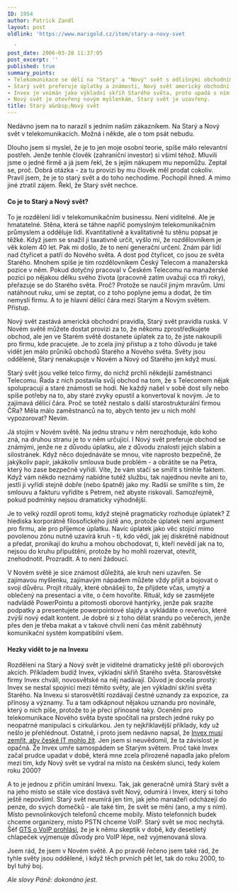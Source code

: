```yaml
---
ID: 1954
author: Patrick Zandl
layout: post
oldlink: 'https://www.marigold.cz/item/stary-a-novy-svet

  '
post_date: 2006-03-28 11:37:05
post_excerpt: ''
published: true
summary_points:
- Telekomunikace se dělí na "Starý" a "Nový" svět s odlišnými obchodními pravidly.
- Starý svět preferuje úplatky a známosti, Nový svět americký obchodní přístup.
- Invex je vnímán jako výkladní skříň Starého světa, proto upadá s ním.
- Nový svět je otevřený novým myšlenkám, Starý svět je uzavřený.
title: Starý a&nbsp;Nový svět
---
```


<p>Nedávno jsem na to narazil s jedním naším zákazníkem. Na Starý a Nový svět v telekomunikacích. Možná i někde, ale o tom psát nebudu. </p>

<p>Dlouho jsem si myslel, že je to jen moje osobní teorie, spíše málo relevantní postřeh. Jenže tenhle člověk (zahraniční investor) si všiml téhož. Mluvili jsme o jedné firmě a já jsem řekl, že s jejím nákupem mu nepomůžu. Zeptal se, proč. Dobrá otázka - za tu provizi by mu člověk měl prodat cokoliv. Pravil jsem, že je to starý svět a do toho nechodíme. Pochopil ihned. A mimo jiné ztratil zájem.  Řekl, že Starý svět nechce. </p>

<h4>Co je to Starý a Nový svět? </h4>
<p>To je rozdělení lidí v telekomunikačním businessu. Není viditelné. Ale je hmatatelné. Stěna, která se táhne napříč pomyslným telekomunikačním průmyslem a odděluje lidi. Kvantitativně a kvalitativně tu stěnu popsat je těžké. Když jsem se snažil ji taxativně určit, vyšlo mi, že rozdělovníkem je věk kolem 40 let. Pak mi došlo, že to není generační určení. Znám pár lidí nad čtyřicet a patří do Nového světa. A dost pod čtyřicet, co jsou ze světa Starého. Mnohem spíše je tím rozdělovníkem Český Telecom a manažerská pozice v něm. Pokud dotyčný pracoval v Českém Telecomu na manažerské pozici po nějakou délku svého života (pracovně zatím uvažuji cca tři roky), přeřazuje se do Starého světa. Proč? Protože se naučil jiným mravům. Umí natáhnout ruku, umí se zeptat, co z toho poplyne jemu a dodat, že tím nemyslí firmu. A to je hlavní dělící čára mezi Starým a Novým světem. Přístup. </p>

<p>Nový svět zastává americká obchodní pravidla, Starý svět pravidla ruská. V Novém světě můžete dostat provizi za to, že někomu zprostředkujete obchod, ale jen ve Starém světě dostanete úplatek za to, že jste nakoupili pro firmu, kde pracujete. Je to zcela jiný přístup a z toho důvodu je také vidět jen málo průniků obchodů Starého a Nového světa. Světy jsou oddělené, Starý nenakupuje v Novém a Nový od Starého jen když musí.
</p>

<p>Starý svět jsou velké telco firmy, do nichž prchli někdejší zaměstnanci Telecomu. Řada z nich postavila svůj obchod na tom, že s Telecomem nějak spolupracují a staré známosti se hodí. Ne každý našel v sobě dost síly nebo spíše potřeby na to, aby staré zvyky opustil a konvertoval k novým. Je to zajímavá dělící čára. Proč se totéž nestalo s další starostrukturální firmou ČRa? Měla málo zaměstnanců na to, abych tento jev u nich mohl vypozorovat? Nevím. </p>

<p>Já stojím v Novém světě. Na jednu stranu v něm nerozhoduje, kdo koho zná, na druhou stranu je to v něm určující. I Nový svět preferuje obchod se známými, jenže ne z důvodu úplatku, ale z důvodu znalosti jejich slabin a silostránek. Když něco dojednáváte se mnou, víte naprosto bezpečně, že jakýkoliv papír, jakákoliv smlouva bude problém - a obrátíte se na Petra, který ho zase bezpečně vyřídí. Víte, že vám stačí se smířit s tímhle faktem. Když vám někdo neznámý nabídne tutéž službu, tak najednou nevíte ani to, jestli ji vyřídí stejně dobře (nebo špatně) jako my. Radši se smíříte s tím, že smlouvu a fakturu vyřídíte s Petrem, než abyste riskovali. Samozřejmě, pokud podmínky nejsou dramaticky výhodnější. </p>

<p>Je to velký rozdíl oproti tomu, když stejně pragmaticky rozhoduje úplatek? Z hlediska korporátně filosofického jistě ano, protože úplatek není argument pro firmu, ale pro příjemce úplatku. Navíc úplatek jako věc stojící mimo povolenou zónu nutně uzavírá kruh - ti, kdo vědí, jak jej diskrétně nabídnout a předat, pronikají do kruhu a mohou obchodovat, ti, kteří nevědí jak na to, nejsou do kruhu připuštěni, protože by ho mohli rozervat, otevřít, znehodnotit. Prozradit. A to není žádoucí. </p>

<p>V Novém světě je sice známost důležitá, ale kruh neni uzavřen. Se zajímavou myšlenku, zajímavým nápadem můžete vždy přijít a bojovat o svoji důvěru. Projít rituály, které obnášejí to, že přijdete včas, umytý a oblečený na presentaci a víte, o čem hovoříte. Rituál, kdy se zasmějete nadvládě PowerPointu a pitomosti oborové hantýrky, jenže pak srazíte podpatky a presentujete powerpointové slajdy a vykládáte o reveňús, které zvýší nový edalt kontent. Je dobré si z toho dělat srandu po večerech, jenže přes den je třeba makat a v takové chvíli není čas měnit zaběhnutý komunikační systém kompatibilní všem. </p>

<h4>Hezky vidět to je na Invexu</h4>
<p>Rozdělení na Starý a Nový svět je viditelné dramaticky ještě při oborových akcích. Příkladem budiž Invex, výkladní skříň Starého světa. Starosvětské firmy Invex chválí, novosvětské na něj nadávají. Důvod je docela prostý: Invex se nestal spojnicí mezi těmito světy, ale jen výkladní skříní světa Starého. Na Invexu si starosvětští rozdávají čestné uznandy za expozice, za přínosy a významy. Tu a tam odkápnout nějakou uznandu pro novináře, který o nich píše, protože to je přeci přínosné taky. Ocenění pro telekomunikace Nového světa byste spočítali na prstech jedné ruky po neopatrné manipulaci s cirkulárkou. Jen ty nejkřiklavější příklady, kdy už nešlo je přehlédnout.  Ostatně, i proto jsem nedávno napsal, že <a href="/item/invex-musi-zemrit-aby-ceske-it-mohlo-zit">Invex musí zemřít, aby české IT mohlo žít</a>. Jen jsem si neuvědomil, že ta závislost je opačná. Že Invex umře samospádem se Starým světem. Proč také Invex začal prudce upadat v době, která mne zcela přirozeně napadla jako přelom mezi tím, kdy Nový svět se vydral na místo na českém slunci, tedy kolem roku 2000?   </p>

<p>A to je jednou z příčin umírání Invexu. Tak, jak generačně umírá Starý svět a na jeho místo se stále více dostává svět Nový, odumírá i Invex, který si toho ještě nepovšiml. Starý svět neumírá jen tím, jak jeho manažeři odcházejí do penze, do svých domečků - ale také tím, že svět se měni (ano, a my s ním). Místo pevnolinkových telefonů chceme mobily. Místo telefonních budek chceme organizery, místo PSTN chceme VoIP. Starý svět se moc nechytá. Šéf <a href="/item/posnidal-jsem-s-reditelem-gts-milanem-rusnakem">GTS o VoIP prohlásí</a>, že je k němu skeptik v době, kdy desetiletý chlapeček vyjmenuje důvody pro VoIP lépe, než vyjmenovaná slova. </p>

<p>Jsem rád, že jsem v Novém světě. A po pravdě řečeno jsem také rád, že tyhle světy jsou oddělené, i když těch prvních pět let, tak do roku 2000, to byl tuhý boj.</p>

<p>
 <em>Ale slovy Páně: dokonáno jest. </em>
</p>